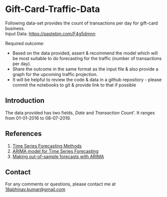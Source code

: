 # Gift-Card-Traffic-Data

Following data-set provides the count of transactions per day for gift-card business.  
Input Data: https://pastebin.com/F4g5dmnn

Required outcome:
- Based on the data provided, assert & recommend the model which will be most suitable to do forecasting for the traffic (number of transactions per day).
- Share the outcome in the same format as the input file & also provide a graph for the upcoming traffic projection.
- It will be helpful to review the code & data in a github repository - please commit the notebooks to git & provide link to that if possible

## Introduction

The data provided has two fields, _Date_ and _Transaction Count_'. It ranges from 01-01-2016 to 08-07-2019. 

## References

1. [Time Series Forecasting Methods](https://machinelearningmastery.com/time-series-forecasting-methods-in-python-cheat-sheet/)
2. [ARIMA model for Time Series Forecasting](https://machinelearningmastery.com/arima-for-time-series-forecasting-with-python/#:~:text=ARIMA%20with%20Python&text=Define%20the%20model%20by%20calling,or%20times%20to%20be%20predicted)
3. [Making out-of-sample forecasts with ARIMA](https://machinelearningmastery.com/make-sample-forecasts-arima-python/)

## Contact

For any comments or questions, please contact me at 18abhinav.kumar@gmail.com
